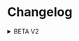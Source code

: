 # Changelog
<details>
  <summary>BETA V2</summary>
  
  ## V2 Requires world reset
  ### World type on servers should now be set to DEFAULT
  
    - Added Mods:
      - Passable Leaves
      - Building Gadgets
      - Mo' Creatures
      - CustomMobSpawner (Dependency for Mo' Creatures)
      - LaunchGUI
      - Colossal Chests
      - Better Caves
      - Cooking for Blockheads
      - Loading Screens
      - BnbGamingLib (Dependency for Loading Screens)
      - Astral Sorcery
      - Realistic Terrain Generation
      - GeograpiCraft
      - Ultimate Unicorn Mod
      
    - Removed Mods:
      - Blood Magic (Causing crashes due to incompatability with other mods)
      - Blood Arsenal (Depends on Blood Magic)
      - It's the little things (Not required)
      - Moving light sources (Too buggy)
          
    - Updated Mods:
      - Spartan Weaponry
      - Just Enough Items
      - FTB Utilities
      - FTB Lib
      - CreativeCore
      - Apotheseosis
    
    - Other Changes:
      - Default world type now DEFAULT (this actually includes GeograpiCraft, RTG and BOP)
      - Config changes to new mods
      - Loading screens initial setup
      - Now using RandomPatches icon and text instead of ITLT
      - Disabled Openblocks internal graves

</details>
